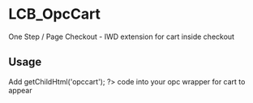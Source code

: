 # LCB_OpcCart

One Step / Page Checkout - IWD extension for cart inside checkout 

## Usage

Add  <?php echo $this->getChildHtml('opccart'); ?> code into your opc wrapper for cart to appear
